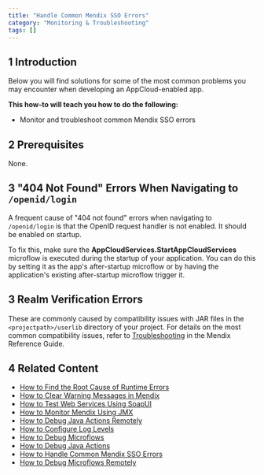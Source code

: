 ```yaml
---
title: "Handle Common Mendix SSO Errors"
category: "Monitoring & Troubleshooting"
tags: []
---
```


## 1 Introduction

Below you will find solutions for some of the most common problems you may encounter when developing an AppCloud-enabled app.

**This how-to will teach you how to do the following:**

* Monitor and troubleshoot common Mendix SSO errors

## 2 Prerequisites

None.

## 3 "404 Not Found" Errors When Navigating to `/openid/login`

A frequent cause of "404 not found" errors when navigating to `/openid/login` is that the OpenID request handler is not enabled. It should be enabled on startup.

To fix this, make sure the **AppCloudServices.StartAppCloudServices** microflow is executed during the startup of your application. You can do this by setting it as the app's after-startup microflow or by having the application's existing after-startup microflow trigger it.

## 3 Realm Verification Errors

These are commonly caused by compatibility issues with JAR files in the `<projectpath>/userlib` directory of your project. For details on the most common compatibility issues, refer to [Troubleshooting](/refguide7/troubleshooting) in the Mendix Reference Guide.

## 4 Related Content

* [How to Find the Root Cause of Runtime Errors](finding-the-root-cause-of-runtime-errors)
* [How to Clear Warning Messages in Mendix](clear-warning-messages)
* [How to Test Web Services Using SoapUI](../testing/testing-web-services-using-soapui)
* [How to Monitor Mendix Using JMX](monitoring-mendix-using-jmx)
* [How to Debug Java Actions Remotely](debug-java-actions-remotely)
* [How to Configure Log Levels](log-levels)
* [How to Debug Microflows](debug-microflows)
* [How to Debug Java Actions](debug-java-actions)
* [How to Handle Common Mendix SSO Errors](handle-common-mendix-sso-errors)
* [How to Debug Microflows Remotely](debug-microflows-remotely)
